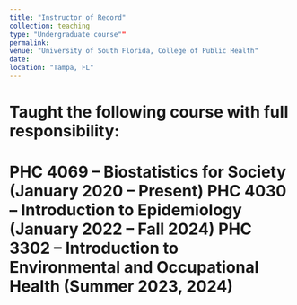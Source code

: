 ```yaml
---
title: "Instructor of Record"
collection: teaching
type: "Undergraduate course""
permalink: 
venue: "University of South Florida, College of Public Health"
date: 
location: "Tampa, FL"
---
```


Taught the following course with full responsibility:
======
PHC 4069 – Biostatistics for Society (January 2020 – Present)
PHC 4030 – Introduction to Epidemiology (January 2022 – Fall 2024)
PHC 3302 – Introduction to Environmental and Occupational Health (Summer 2023, 2024)
======
